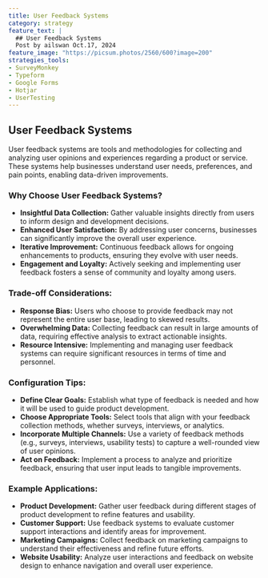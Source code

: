 ```yaml
---
title: User Feedback Systems
category: strategy
feature_text: |
  ## User Feedback Systems
  Post by ailswan Oct.17, 2024
feature_image: "https://picsum.photos/2560/600?image=200"
strategies_tools:
- SurveyMonkey
- Typeform
- Google Forms
- Hotjar
- UserTesting
---
```

## User Feedback Systems
User feedback systems are tools and methodologies for collecting and analyzing user opinions and experiences regarding a product or service. These systems help businesses understand user needs, preferences, and pain points, enabling data-driven improvements.

### Why Choose User Feedback Systems?
- **Insightful Data Collection:** Gather valuable insights directly from users to inform design and development decisions.
- **Enhanced User Satisfaction:** By addressing user concerns, businesses can significantly improve the overall user experience.
- **Iterative Improvement:** Continuous feedback allows for ongoing enhancements to products, ensuring they evolve with user needs.
- **Engagement and Loyalty:** Actively seeking and implementing user feedback fosters a sense of community and loyalty among users.

### Trade-off Considerations:
- **Response Bias:** Users who choose to provide feedback may not represent the entire user base, leading to skewed results.
- **Overwhelming Data:** Collecting feedback can result in large amounts of data, requiring effective analysis to extract actionable insights.
- **Resource Intensive:** Implementing and managing user feedback systems can require significant resources in terms of time and personnel.

### Configuration Tips:
- **Define Clear Goals:** Establish what type of feedback is needed and how it will be used to guide product development.
- **Choose Appropriate Tools:** Select tools that align with your feedback collection methods, whether surveys, interviews, or analytics.
- **Incorporate Multiple Channels:** Use a variety of feedback methods (e.g., surveys, interviews, usability tests) to capture a well-rounded view of user opinions.
- **Act on Feedback:** Implement a process to analyze and prioritize feedback, ensuring that user input leads to tangible improvements.

### Example Applications:
- **Product Development:** Gather user feedback during different stages of product development to refine features and usability.
- **Customer Support:** Use feedback systems to evaluate customer support interactions and identify areas for improvement.
- **Marketing Campaigns:** Collect feedback on marketing campaigns to understand their effectiveness and refine future efforts.
- **Website Usability:** Analyze user interactions and feedback on website design to enhance navigation and overall user experience.

